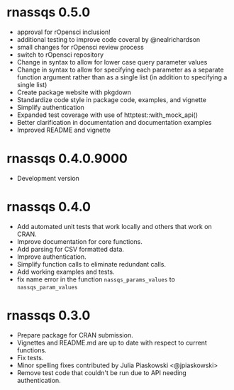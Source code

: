 # rnassqs 0.5.0

- approval for rOpensci inclusion!
- additional testing to improve code coveral by @nealrichardson
- small changes for rOpensci review process
- switch to rOpensci repository
- Change in syntax to allow for lower case query parameter values
- Change in syntax to allow for specifying each parameter as a separate function argument rather than as a single list (in addition to specifying a single list)
- Create package website with pkgdown
- Standardize code style in package code, examples, and vignette
- Simplify authentication
- Expanded test coverage with use of httptest::with_mock_api()
- Better clarification in documentation and documentation examples
- Improved README and vignette

# rnassqs 0.4.0.9000

- Development version

# rnassqs 0.4.0

- Add automated unit tests that work locally and others that work on CRAN.
- Improve documentation for core functions.
- Add parsing for CSV formatted data.
- Improve authentication.
- Simplify function calls to eliminate redundant calls.
- Add working examples and tests.
- fix name error in the function `nassqs_params_values` to `nassqs_param_values`

# rnassqs 0.3.0

- Prepare package for CRAN submission.
- Vignettes and README.md are up to date with respect to current functions.
- Fix tests.
- Minor spelling fixes contributed by Julia Piaskowski <@jpiaskowski>
- Remove test code that couldn't be run due to API needing authentication.
